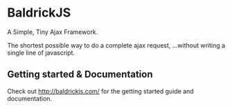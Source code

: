 BaldrickJS
==========

A Simple, Tiny Ajax Framework.

The shortest possible way to do a complete ajax request, …without writing a single line of javascript.

## Getting started & Documentation

Check out <http://baldrickjs.com/> for the getting started guide and documentation.